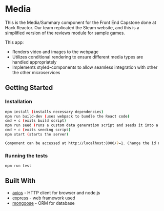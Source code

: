 # Media
This is the Media/Summary component for the Front End Capstone done at Hack Reactor. Our team replicated the Steam website, and this is a simplified version of the reviews module for sample games.

This app:
* Renders video and images to the webpage
* Utilizes conditional rendering to ensure different media types are handled appropriately
* Implements styled-components to allow seamless integration with other the other microservices

## Getting Started

### Installation
```sh
npm install (installs necessary dependencies)
npm run build-dev (uses webpack to bundle the React code)
cmd + c (exits build script)
npm run seed (runs a custom data generation script and seeds it into a MongoDB database)
cmd + c (exits seeding script)
npm start (starts the server)

Component can be accessed at http://localhost:8000/?=1. Change the id number after ?= to any number between 1 and 100 to access different games. It is currently setup to use sample data, but a curated game page can be accessed with id 237.
```

### Running the tests
```sh
npm run test
```

## Built With
* [axios](https://www.npmjs.com/package/axios) - HTTP client for browser and node.js
* [express](https://expressjs.com/) - web framework used
* [mongoose](https://mongoosejs.com/) - ORM for database